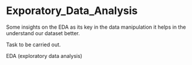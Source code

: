 # Exporatory_Data_Analysis
Some insights on the EDA as its key in the data manipulation it helps in the understand our dataset better.

Task to be carried out.

EDA (exploratory data analysis)
